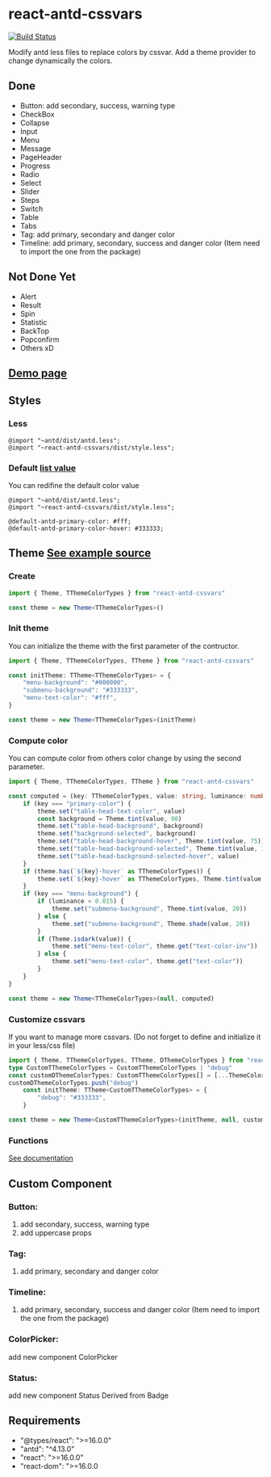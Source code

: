 # react-antd-cssvars

[![Build Status](https://travis-ci.org/Tenjin0/react-antd-cssvars.svg?branch=master)](https://travis-ci.org/Tenjin0/react-antd-cssvars)

Modify antd less files to replace colors by cssvar.
Add a theme provider to change dynamically the colors.

## Done

* Button:  add secondary, success, warning type
* CheckBox
* Collapse
* Input
* Menu
* Message
* PageHeader
* Progress
* Radio
* Select
* Slider
* Steps
* Switch
* Table
* Tabs
* Tag: add primary, secondary and danger color
* Timeline: add primary, secondary, success and danger color (Item need to import the one from the package)

## Not Done Yet

* Alert
* Result
* Spin
* Statistic
* BackTop
* Popconfirm
* Others xD

## [Demo page](https://tenjin0.github.io/react-antd-cssvars/example/)

## Styles

### Less

```less
@import "~antd/dist/antd.less";
@import "~react-antd-cssvars/dist/style.less";

```

### Default [list value](https://github.com/Tenjin0/react-antd-cssvars/blob/develop/lib/styles/default.less)

You can redifine the default color value
```less
@import "~antd/dist/antd.less";
@import "~react-antd-cssvars/dist/style.less";

@default-antd-primary-color: #fff;
@default-antd-primary-color-hover: #333333;

```


## Theme [See example source](https://github.com/Tenjin0/react-antd-cssvars/blob/develop/example/index.tsx)

### Create
	
```typescript
import { Theme, TThemeColorTypes } from "react-antd-cssvars"

const theme = new Theme<TThemeColorTypes>()
```

### Init theme

You can initialize the theme with the first parameter of the contructor.

```typescript
import { Theme, TThemeColorTypes, TTheme } from "react-antd-cssvars"

const initTheme: TTheme<TThemeColorTypes> = {
	"menu-background": "#000000",
	"submenu-background": "#333333",
	"menu-text-color": "#fff",
}

const theme = new Theme<TThemeColorTypes>(initTheme)
```

### Compute color

You can compute color from others color change by using the second parameter.

```typescript
import { Theme, TThemeColorTypes, TTheme } from "react-antd-cssvars"

const computed = (key: TThemeColorTypes, value: string, luminance: number) => {
	if (key === "primary-color") {
		theme.set("table-head-text-color", value)
		const background = Theme.tint(value, 90)
		theme.set("table-head-background", background)
		theme.set("background-selected", background)
		theme.set("table-head-background-hover", Theme.tint(value, 75))
		theme.set("table-head-background-selected", Theme.tint(value, 15))
		theme.set("table-head-background-selected-hover", value)
	}
	if (theme.has(`${key}-hover` as TThemeColorTypes)) {
		theme.set(`${key}-hover` as TThemeColorTypes, Theme.tint(value, 17.5))
	}
	if (key === "menu-background") {
		if (luminance < 0.015) {
			theme.set("submenu-background", Theme.tint(value, 20))
		} else {
			theme.set("submenu-background", Theme.shade(value, 20))
		}
		if (Theme.isdark(value)) {
			theme.set("menu-text-color", theme.get("text-color-inv"))
		} else {
			theme.set("menu-text-color", theme.get("text-color"))
		}
	}
}

const theme = new Theme<TThemeColorTypes>(null, computed)
```
### Customize cssvars

If you want to manage more cssvars. (Do not forget to define and initialize it in your less/css file)


```typescript
import { Theme, TThemeColorTypes, TTheme, DThemeColorTypes } from "react-antd-cssvars"
type CustomTThemeColorTypes = CustomTThemeColorTypes | "debug"
const customDThemeColorTypes: CustomTThemeColorTypes[] = [...ThemeColorKeys]
customDThemeColorTypes.push("debug")
	const initTheme: TTheme<CustomTThemeColorTypes> = {
		"debug": "#333333",
	}

const theme = new Theme<CustomTThemeColorTypes>(initTheme, null, customDThemeColorTypes)
```

### Functions

[See documentation](https://tenjin0.github.io/react-antd-cssvars/classes/theme_class.theme.html)

## Custom Component

### Button: 

1.  add secondary, success, warning type
2.  add uppercase props

### Tag: 

1.  add primary, secondary and danger color

### Timeline:

1. add primary, secondary, success and danger color (Item need to import the one from the package)

### ColorPicker: 

add new component ColorPicker
### Status: 

add new component Status Derived from Badge

## Requirements

* "@types/react": ">=16.0.0"
* "antd": "^4.13.0"
* "react": ">=16.0.0"
* "react-dom": ">=16.0.0
